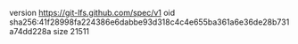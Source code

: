 version https://git-lfs.github.com/spec/v1
oid sha256:41f28998fa224386e6dabbe93d318c4c4e655ba361a6e36de28b731a74dd228a
size 21511

